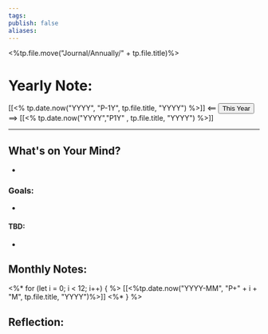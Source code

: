 ```yaml
---
tags:
publish: false
aliases:
---
```

<%tp.file.move("Journal/Annually/" + tp.file.title)%>
# Yearly Note:
[[<% tp.date.now("YYYY", "P-1Y", tp.file.title, "YYYY") %>]] <== <button class="date_button">This Year</button> ==> [[<% tp.date.now("YYYY","P1Y" , tp.file.title, "YYYY") %>]]

---
## What's on Your Mind?
- 

### Goals:
- 

#### TBD:
- 

## Monthly Notes:
<%* for (let i = 0; i < 12; i++) { %>
 [[<%tp.date.now("YYYY-MM", "P+" + i + "M", tp.file.title, "YYYY")%>]]
<%*	} %>
## Reflection:
